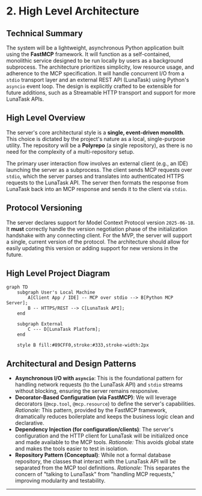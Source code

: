 # 2. High Level Architecture

## Technical Summary

The system will be a lightweight, asynchronous Python application built using the **FastMCP** framework. It will function as a self-contained, monolithic service designed to be run locally by users as a background subprocess. The architecture prioritizes simplicity, low resource usage, and adherence to the MCP specification. It will handle concurrent I/O from a `stdio` transport layer and an external REST API (LunaTask) using Python's `asyncio` event loop. The design is explicitly crafted to be extensible for future additions, such as a Streamable HTTP transport and support for more LunaTask APIs.

## High Level Overview

The server's core architectural style is a **single, event-driven monolith**. This choice is dictated by the project's nature as a local, single-purpose utility. The repository will be a **Polyrepo** (a single repository), as there is no need for the complexity of a multi-repository setup.

The primary user interaction flow involves an external client (e.g., an IDE) launching the server as a subprocess. The client sends MCP requests over `stdio`, which the server parses and translates into authenticated HTTPS requests to the LunaTask API. The server then formats the response from LunaTask back into an MCP response and sends it to the client via `stdio`.

## Protocol Versioning
The server declares support for Model Context Protocol version `2025-06-18`. It **must** correctly handle the version negotiation phase of the initialization handshake with any connecting client. For the MVP, the server will support a single, current version of the protocol. The architecture should allow for easily updating this version or adding support for new versions in the future.

## High Level Project Diagram

```mermaid
graph TD
    subgraph User's Local Machine
        A[Client App / IDE] -- MCP over stdio --> B[Python MCP Server];
        B -- HTTPS/REST --> C[LunaTask API];
    end

    subgraph External
        C --- D[LunaTask Platform];
    end

    style B fill:#89CFF0,stroke:#333,stroke-width:2px
```

## Architectural and Design Patterns

*   **Asynchronous I/O with `asyncio`**: This is the foundational pattern for handling network requests (to the LunaTask API) and `stdio` streams without blocking, ensuring the server remains responsive.
*   **Decorator-Based Configuration (via FastMCP)**: We will leverage decorators (`@mcp.tool`, `@mcp.resource`) to define the server's capabilities. _Rationale:_ This pattern, provided by the FastMCP framework, dramatically reduces boilerplate and keeps the business logic clean and declarative.
*   **Dependency Injection (for configuration/clients)**: The server's configuration and the HTTP client for LunaTask will be initialized once and made available to the MCP tools. _Rationale:_ This avoids global state and makes the tools easier to test in isolation.
*   **Repository Pattern (Conceptual)**: While not a formal database repository, the classes that interact with the LunaTask API will be separated from the MCP tool definitions. _Rationale:_ This separates the concern of "talking to LunaTask" from "handling MCP requests," improving modularity and testability.

---